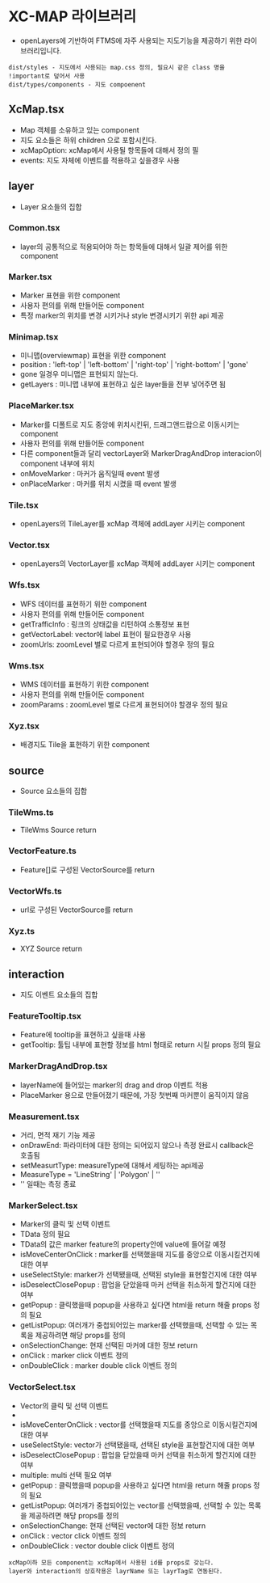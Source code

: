 # XC-MAP 라이브러리
- openLayers에 기반하여 FTMS에 자주 사용되는 지도기능을 제공하기 위한 라이브러리입니다.

```
dist/styles - 지도에서 사용되는 map.css 정의, 필요시 같은 class 명을 !important로 덮어서 사용
dist/types/components - 지도 compoenent
```

## XcMap.tsx
* Map 객체를 소유하고 있는 component
* 지도 요소들은 하위 children 으로 포함시킨다.
* xcMapOption: xcMap에서 사용될 항목들에 대해서 정의 필 
* events: 지도 자체에 이벤트를 적용하고 싶을경우 사용

## layer
* Layer 요소들의 집합
### Common.tsx
- layer의 공통적으로 적용되어야 하는 항목들에 대해서 일괄 제어를 위한 component
### Marker.tsx
- Marker 표현을 위한 component
- 사용자 편의를 위해 만들어둔 component
- 특정 marker의 위치를 변경 시키거나 style 변경시키기 위한 api 제공
### Minimap.tsx
- 미니맵(overviewmap) 표현을 위한 component
- position : 'left-top' | 'left-bottom' | 'right-top' | 'right-bottom' | 'gone'
- gone 일경우 미니맵은 표현되지 않는다.
- getLayers : 미니맵 내부에 표현하고 싶은 layer들을 전부 넣어주면 됨
### PlaceMarker.tsx
- Marker를 디폴트로 지도 중앙에 위치시킨뒤, 드래그앤드랍으로 이동시키는 component
- 사용자 편의를 위해 만들어둔 component
- 다른 component들과 달리 vectorLayer와 MarkerDragAndDrop interacion이 component 내부에 위치
- onMoveMarker : 마커가 움직일때 event 발생
- onPlaceMarker : 마커를 위치 시켰을 때 event 발생
### Tile.tsx
- openLayers의 TileLayer를 xcMap 객체에 addLayer 시키는 component
### Vector.tsx
- openLayers의 VectorLayer를 xcMap 객체에 addLayer 시키는 component
### Wfs.tsx
- WFS 데이터를 표현하기 위한 component
- 사용자 편의를 위해 만들어둔 component
- getTrafficInfo : 링크의 상태값을 리턴하여 소통정보 표현
- getVectorLabel: vector에 label 표현이 필요한경우 사용
- zoomUrls: zoomLevel 별로 다르게 표현되어야 할경우 정의 필요
### Wms.tsx
- WMS 데이터를 표현하기 위한 component
- 사용자 편의를 위해 만들어둔 component
- zoomParams : zoomLevel 별로 다르게 표현되어야 할경우 정의 필요
### Xyz.tsx
- 배경지도 Tile을 표현하기 위한 component

## source
* Source 요소들의 집합
### TileWms.ts
- TileWms Source return
### VectorFeature.ts
- Feature[]로 구성된 VectorSource를 return
### VectorWfs.ts
- url로 구성된 VectorSource를 return
### Xyz.ts
- XYZ Source return
## interaction
* 지도 이벤트 요소들의 집합
### FeatureTooltip.tsx
- Feature에 tooltip을 표현하고 싶을때 사용
- getTooltip: 툴팁 내부에 표현할 정보를 html 형태로 return 시킬 props 정의 필요 
### MarkerDragAndDrop.tsx
- layerName에 들어있는 marker의 drag and drop 이벤트 적용
- PlaceMarker 용으로 만들어졌기 때문에, 가장 첫번째 마커뿐이 움직이지 않음
### Measurement.tsx
- 거리, 면적 재기 기능 제공
- onDrawEnd: 파라미터에 대한 정의는 되어있지 않으나 측정 완료시 callback은 호출됨
- setMeasurtType: measureType에 대해서 세팅하는 api제공
- MeasureType = 'LineString' | 'Polygon' | ''
- '' 일때는 측정 종료
### MarkerSelect.tsx
- Marker의 클릭 및 선택 이벤트
- TData 정의 필요
- TData의 값은 marker feature의 property안에 value에 들어갈 예정
- isMoveCenterOnClick : marker를 선택했을때 지도를 중앙으로 이동시킬건지에 대한 여부
- useSelectStyle: marker가 선택됐을때, 선택된 style을 표현할건지에 대한 여부
- isDeselectClosePopup : 팝업을 닫았을때 마커 선택을 취소하게 할건지에 대한 여부
- getPopup : 클릭했을때 popup을 사용하고 싶다면 html을 return 해줄 props 정의 필요
- getListPopup: 여러개가 중첩되어있는 marker를 선택했을때, 선택할 수 있는 목록을 제공하려면 해당 props를 정의
- onSelectionChange: 현재 선택된 마커에 대한 정보 return
- onClick : marker click 이벤트 정의
- onDoubleClick : marker double click 이벤트 정의
### VectorSelect.tsx
- Vector의 클릭 및 선택 이벤트
-
- isMoveCenterOnClick : vector를 선택했을때 지도를 중앙으로 이동시킬건지에 대한 여부
- useSelectStyle: vector가 선택됐을때, 선택된 style을 표현할건지에 대한 여부
- isDeselectClosePopup : 팝업을 닫았을때 마커 선택을 취소하게 할건지에 대한 여부
- multiple: multi 선택 필요 여부
- getPopup : 클릭했을때 popup을 사용하고 싶다면 html을 return 해줄 props 정의 필요
- getListPopup: 여러개가 중첩되어있는 vector를 선택했을때, 선택할 수 있는 목록을 제공하려면 해당 props를 정의
- onSelectionChange: 현재 선택된 vector에 대한 정보 return
- onClick : vector click 이벤트 정의
- onDoubleClick : vector double click 이벤트 정의


```
xcMap이하 모든 component는 xcMap에서 사용된 id를 props로 갖는다.
layer와 interaction의 상호작용은 layrName 또는 layrTag로 연동된다.
```
